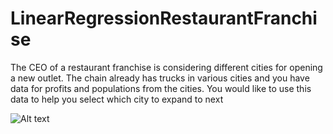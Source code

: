 # LinearRegressionRestaurantFranchise
 
The CEO of a restaurant franchise is considering different cities for opening a new outlet. The chain already has trucks in various cities and you have data for
profits and populations from the cities.
You would like to use this data to help you select which city to expand to next

![Alt text](relative/Téléchargements/to/linearregression.jpg.jpg?raw=true "Training data with linear regression fit")
